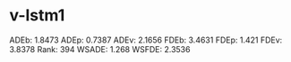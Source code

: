 # v-lstm1

ADEb: 1.8473
ADEp: 0.7387
ADEv: 2.1656
FDEb: 3.4631
FDEp: 1.421
FDEv: 3.8378
Rank: 394
WSADE: 1.268
WSFDE: 2.3536